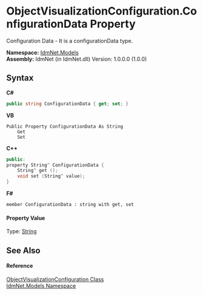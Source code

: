 # ObjectVisualizationConfiguration.ConfigurationData Property 
 

Configuration Data - It is a configurationData type.

**Namespace:**&nbsp;<a href="N_IdmNet_Models">IdmNet.Models</a><br />**Assembly:**&nbsp;IdmNet (in IdmNet.dll) Version: 1.0.0.0 (1.0.0)

## Syntax

**C#**<br />
``` C#
public string ConfigurationData { get; set; }
```

**VB**<br />
``` VB
Public Property ConfigurationData As String
	Get
	Set
```

**C++**<br />
``` C++
public:
property String^ ConfigurationData {
	String^ get ();
	void set (String^ value);
}
```

**F#**<br />
``` F#
member ConfigurationData : string with get, set

```


#### Property Value
Type: <a href="http://msdn2.microsoft.com/en-us/library/s1wwdcbf" target="_blank">String</a>

## See Also


#### Reference
<a href="T_IdmNet_Models_ObjectVisualizationConfiguration">ObjectVisualizationConfiguration Class</a><br /><a href="N_IdmNet_Models">IdmNet.Models Namespace</a><br />